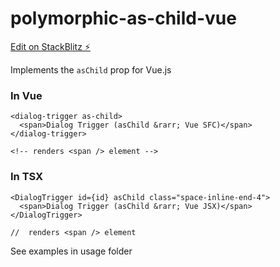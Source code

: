 # polymorphic-as-child-vue

[Edit on StackBlitz ⚡️](https://stackblitz.com/edit/vitejs-vite-1t1ngf)

Implements the `asChild` prop for Vue.js

### In Vue

```vue
<dialog-trigger as-child>
  <span>Dialog Trigger (asChild &rarr; Vue SFC)</span>
</dialog-trigger>

<!-- renders <span /> element -->
```

### In TSX

```tsx
<DialogTrigger id={id} asChild class="space-inline-end-4">
  <span>Dialog Trigger (asChild &rarr; Vue JSX)</span>
</DialogTrigger>

//  renders <span /> element
```

See examples in usage folder
